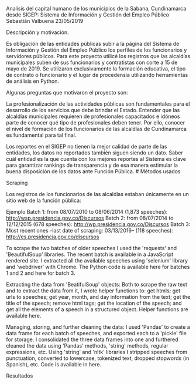 Analisis del capital humano de los municipios de la Sabana, Cundinamarca desde SIGEP: Sistema de Información y Gestión del Empleo Público
Sebastián Valbuena
23/05/2019

Descripción y motivación.

Es obligación de las entidades públicas subir a la página del Sistema de Información y Gestión del Empleo Público los perfiles de los funcionarios y servidores públicos. Para este proyecto utilicé los registros que las alcaldías municipales suben de sus funcionarios y contratistas con corte a 15 de mayo de 2019. Se utilizaron exclusivamente la formación educativa, el tipo de contrato o funcionario y el lugar de procedensia utilizando herramientas de análisis en Python.

Algunas preguntas que motivaron el proyecto son:

La profesionalización de las actividades públicas son fundamentales para el desarrollo de los servicios que debe brindar el Estado. Entender que las alcaldías municipales requieren de profesionales capacitados e idóneos parte de conocer qué tipo de profesionales deben tener. Por ello, conocer el nivel de formación de los funcionarios de las alcaldías de Cundinamarca es fundamental para tal final.

Los reportes en el SIGEP no tienen la mejor calidad de parte de las entidades, los datos no reportados también siguen siendo un dato. Saber cuál entidad es la que cuenta con los mejores reportes al Sistema es clave para garantizar rankings de transparencia y de esa manera estimular la buena disposición de los datos ante Función Pública. # Métodos usados

Scraping

Los registros de los funcionarios de las alcaldías estaban únicamente en un sitio web de la función pública:

Ejemplo
Batch 1: from 08/07/2010 to 08/06/2014 (1,873 speeches): http://wsp.presidencia.gov.co/Discursos Batch 2: from 08/07/2014 to 12/12/2015 (678 speeches): http://wp.presidencia.gov.co/Discursos Batch 3: Most recent ones –last date of scraping: 03/13/2016– (118 speeches): http://es.presidencia.gov.co/discursos

To scrape the two batches of older speeches I used the 'requests' and 'BeautifulSoup' libraries. The recent batch is available in a JavaScript rendered site. I extracted all the available speeches using 'selenium' library and 'webdriver' with Chrome. The Python code is available here for batches 1 and 2 and here for batch 3.

Extracting the data from 'BeatifulSoup' objects: Both to scrape the raw text and to extract the data from it, I wrote helper functions to: get htmls; get urls to speeches; get year, month, and day information from the text; get the title of the speech; remove html tags; get the location of the speech; and get all the elements of a speech in a structured object. Helper functions are available here.

Managing, storing, and further cleaning the data: I used 'Pandas' to create a data frame for each batch of speeches, and exported each to a 'pickle' file for storage. I consolidated the three data frames into one and furthered cleaned the data using 'Pandas' methods, 'string' methods, regular expressions, etc. Using 'string' and 'nltk' libraries I stripped speeches from punctuation, converted to lowercase, tokenized text, dropped stopwords (in Spanish), etc. Code is available in here.

Resultados
